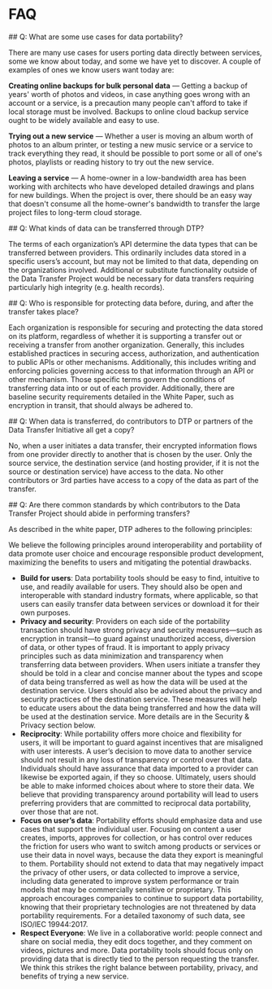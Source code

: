 # FAQ

<article class="section" markdown="1">
## Q: What are some use cases for data portability?

There are many use cases for users porting data directly between services, some we know about today, and some we have yet to discover. A couple of examples of ones we know users want today are:

**Creating online backups for bulk personal data** &mdash; Getting a backup of years' worth of photos and videos, in case anything goes wrong with an account or a service, is a precaution many people can't afford to take if local storage must be involved.  Backups to online cloud backup service ought to be widely available and easy to use.

**Trying out a new service** &mdash; Whether a user is moving an album worth of photos to an album printer, or testing a new music service or a service to track everything they read, it should be possible to port some or all of one's photos, playlists or reading history to try out the new service.

**Leaving a service** &mdash; A home-owner in a low-bandwidth area has been working with architects who have developed detailed drawings and plans for new buildings. When the project is over, there should be an easy way that doesn't consume all the home-owner's bandwidth to transfer the large project files to long-term cloud storage.

</article>

<article class="section" markdown="1">
## Q: What kinds of data can be transferred through DTP?

The terms of each organization’s API determine the data types that can be transferred between providers. This ordinarily includes data stored in a specific users’s account, but may not be limited to that data, depending on the organizations involved.  Additional or substitute functionality outside of the Data Transfer Project would be necessary for data transfers requiring particularly high integrity (e.g. health records).

</article>

<article class="section" markdown="1">
## Q: Who is responsible for protecting data before, during, and after the transfer takes place?

Each organization is responsible for securing and protecting the data stored on its platform, regardless of whether it is supporting a transfer out or receiving a transfer from another organization. Generally, this includes established practices in securing access, authorization, and authentication to public APIs or other mechanisms. Additionally, this includes writing and enforcing policies governing access to that information through an API or other mechanism. Those specific terms govern the conditions of transferring data into or out of each provider. Additionally, there are baseline security requirements detailed in the White Paper, such as  encryption in transit, that should always be adhered to.

</article>

<article class="section" markdown="1">
## Q: When data is transferred, do contributors to DTP or partners of the Data Transfer Initiative all get a copy?

No, when a user initiates a data transfer, their encrypted information flows from one provider directly to another that is chosen by the user. Only the source service, the destination service (and hosting provider, if it is not the source or destination service) have access to the data.  No other contributors or 3rd parties have access to a copy of the data as part of the transfer.

</article>

<article class="section" markdown="1">
## Q: Are there common standards by which contributors to the Data Transfer Project should abide in performing transfers?

As described in the white paper, DTP adheres to the following principles:

We believe the following principles around interoperability and portability of data promote user choice and encourage responsible product development, maximizing the benefits to users and mitigating the potential drawbacks.

  * **Build for users**: Data portability tools should be easy to find, intuitive to use, and readily available for users. They should also be open and interoperable with standard industry formats, where applicable, so that users can easily transfer data between services or download it for their own purposes.
  * **Privacy and security**: Providers on each side of the portability transaction should have strong privacy and security measures—such as encryption in transit—to guard against unauthorized access, diversion of data, or other types of fraud. It is important to apply privacy principles such as data minimization and transparency when transferring data between providers. When users initiate a transfer they should be told in a clear and concise manner about the types and scope of data being transferred as well as how the data will be used at the destination service. Users should also be advised about the privacy and security practices of the destination service. These measures will help to educate users about the data being transferred and how the data will be used at the destination service. More details are in the Security & Privacy section below.
  * **Reciprocity**: While portability offers more choice and flexibility for users, it will be important to guard against incentives that are misaligned with user interests. A user’s decision to move data to another service should not result in any loss of transparency or control over that data. Individuals should have assurance that data imported to a provider can likewise be exported again, if they so choose. Ultimately, users should be able to make informed choices about where to store their data. We believe that providing transparency around portability will lead to users preferring providers that are committed to reciprocal data portability, over those that are not.
  * **Focus on user’s data**: Portability efforts should emphasize data and use cases that support the individual user. Focusing on content a user creates, imports, approves for collection, or has control over reduces the friction for users who want to switch among products or services or use their data in novel ways, because the data they export is meaningful to them. Portability should not extend to data that may negatively impact the privacy of other users, or data collected to improve a service, including data generated to improve system performance or train models that may be commercially sensitive or proprietary. This approach encourages companies to continue to support data portability, knowing that their proprietary technologies are not threatened by data portability requirements. For a detailed taxonomy of such data, see ISO/IEC 19944:2017.
  * **Respect Everyone**: We live in a collaborative world: people connect and share on social media, they edit docs together, and they comment on videos, pictures and more. Data portability tools should focus only on providing data that is directly tied to the person requesting the transfer. We think this strikes the right balance between portability, privacy, and benefits of trying a new service.

</article>
